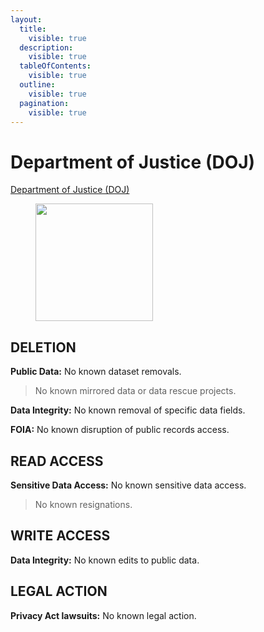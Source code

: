 ```yaml
---
layout:
  title:
    visible: true
  description:
    visible: true
  tableOfContents:
    visible: true
  outline:
    visible: true
  pagination:
    visible: true
---
```


# Department of Justice (DOJ)

[Department of Justice (DOJ)](https://www.section508.gov/manage/section-508-assessment/2024/appendix-c-entity-summary/?id=DOJ)

<div align="left"><figure><img src="https://www.section508.gov/assets/images/seals-logos/doj.jpg" alt="" width="188"><figcaption></figcaption></figure></div>

## DELETION

**Public Data:** No known dataset removals.&#x20;

> No known mirrored data or data rescue projects.

**Data Integrity:** No known removal of specific data fields.&#x20;

**FOIA:** No known disruption of public records access.&#x20;

## READ ACCESS

**Sensitive Data Access:** No known sensitive data access.&#x20;

> No known resignations.

## WRITE ACCESS

**Data Integrity:** No known edits to public data.&#x20;

## LEGAL ACTION

**Privacy Act lawsuits:** No known legal action.&#x20;
